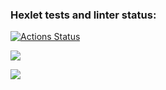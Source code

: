 ### Hexlet tests and linter status:
[![Actions Status](https://github.com/Sanapol/java-project-78/actions/workflows/hexlet-check.yml/badge.svg)](https://github.com/Sanapol/java-project-78/actions)

<a href="https://codeclimate.com/github/Sanapol/java-project-78/maintainability"><img src="https://api.codeclimate.com/v1/badges/069d98a3424c8dad56d8/maintainability" /></a>

<a href="https://codeclimate.com/github/Sanapol/java-project-78/test_coverage"><img src="https://api.codeclimate.com/v1/badges/069d98a3424c8dad56d8/test_coverage" /></a>
